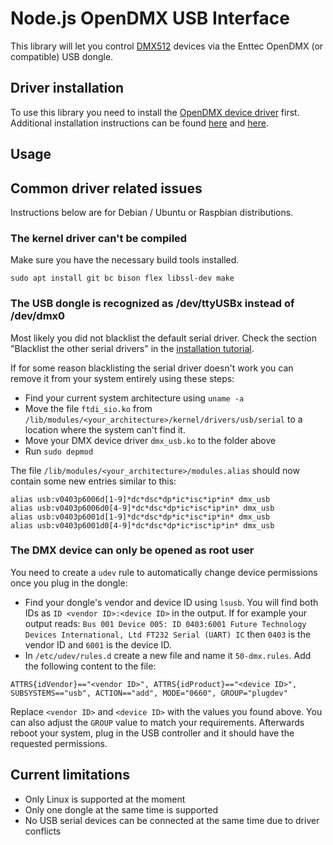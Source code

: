 # Node.js OpenDMX USB Interface
This library will let you control [DMX512](https://en.wikipedia.org/wiki/DMX512) devices via the Enttec OpenDMX (or compatible) USB dongle.

## Driver installation
To use this library you need to install the [OpenDMX device driver](https://github.com/lowlander/dmx_usb_module) first. Additional installation instructions can be found [here](https://opendmx.net/index.php/LLA,_OpenDMX_USB_and_Q_Light_Controller_Tutorial) and [here](http://www.erwinrol.com/page/projects/open-dmx-usb/).

## Usage



## Common driver related issues
Instructions below are for Debian / Ubuntu or Raspbian distributions.

### The kernel driver can't be compiled
Make sure you have the necessary build tools installed.
```
sudo apt install git bc bison flex libssl-dev make
```

### The USB dongle is recognized as /dev/ttyUSBx instead of /dev/dmx0
Most likely you did not blacklist the default serial driver. Check the section "Blacklist the other serial drivers" in the [installation tutorial](https://opendmx.net/index.php/LLA,_OpenDMX_USB_and_Q_Light_Controller_Tutorial).

If for some reason blacklisting the serial driver doesn't work you can remove it from your system entirely using these steps:

 - Find your current system architecture using `uname -a`
 - Move the file `ftdi_sio.ko` from `/lib/modules/<your_architecture>/kernel/drivers/usb/serial` to a location where the system can't find it.
 - Move your DMX device driver `dmx_usb.ko` to the folder above
 - Run `sudo depmod` 

The file `/lib/modules/<your_architecture>/modules.alias` should now contain some new entries similar to this:

```
alias usb:v0403p6006d[1-9]*dc*dsc*dp*ic*isc*ip*in* dmx_usb
alias usb:v0403p6006d0[4-9]*dc*dsc*dp*ic*isc*ip*in* dmx_usb
alias usb:v0403p6001d[1-9]*dc*dsc*dp*ic*isc*ip*in* dmx_usb
alias usb:v0403p6001d0[4-9]*dc*dsc*dp*ic*isc*ip*in* dmx_usb
```

### The DMX device can only be opened as root user
You need to create a `udev` rule to automatically change device permissions once you plug in the dongle:

- Find your dongle's vendor and device ID using `lsusb`. You will find both IDs as `ID <vendor ID>:<device ID>` in the output. If for example your output reads: `Bus 001 Device 005: ID 0403:6001 Future Technology Devices International, Ltd FT232 Serial (UART) IC` then `0403` is the vendor ID and `6001` is the device ID.
- In `/etc/udev/rules.d` create a new file and name it `50-dmx.rules`. Add the following content to the file:

```
ATTRS{idVendor}=="<vendor ID>", ATTRS{idProduct}=="<device ID>", SUBSYSTEMS=="usb", ACTION=="add", MODE="0660", GROUP="plugdev"
```
Replace `<vendor ID>` and `<device ID>` with the values you found above. You can also adjust the `GROUP` value to match your requirements. Afterwards reboot your system, plug in the USB controller and it should have the requested permissions.

## Current limitations
- Only Linux is supported at the moment
- Only one dongle at the same time is supported
- No USB serial devices can be connected at the same time due to driver conflicts
